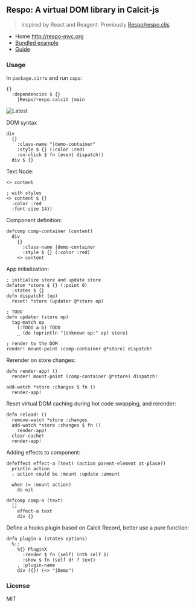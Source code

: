 ## Respo: A virtual DOM library in Calcit-js

> Inspired by React and Reagent. Previously [Respo/respo.cljs](https://github.com/Respo/respo.cljs).

- Home http://respo-mvc.org
- [Bundled example](http://repo.respo-mvc.org/respo.calcit/)
- [Guide](https://github.com/Respo/guidebook)

### Usage

In `package.cirru` and run `caps`:

```cirru
{}
  :dependencies $ {}
    |Respo/respo.calcit |main
```

![Latest](https://img.shields.io/github/v/release/calcit-lang/calcit)

DOM syntax

```cirru
div
  {}
    :class-name "|demo-container"
    :style $ {} (:color :red)
    :on-click $ fn (event dispatch!)
  div $ {}
```

Text Node:

```cirru
<> content

; with styles
<> content $ {}
  :color :red
  :font-size 14})
```

Component definition:

```cirru
defcomp comp-container (content)
  div
    {}
      :class-name |demo-container
      :style $ {} (:color :red)
    <> content
```

App initialization:

```cirru
; initialize store and update store
defatom *store $ {} (:point 0)
  :states $ {}
defn dispatch! (op)
  reset! *store (updater @*store op)

; TODO
defn updater (store op)
  tag-match op
    (:TODO a b) TODO
    _ (do (eprintln "|Unknown op:" op) store)

; render to the DOM
render! mount-point (comp-container @*store) dispatch!
```

Rerender on store changes:

```cirru
defn render-app! ()
  render! mount-point (comp-container @*store) dispatch!

add-watch *store :changes $ fn ()
  render-app!
```

Reset virtual DOM caching during hot code swapping, and rerender:

```cirru
defn reload! ()
  remove-watch *store :changes
  add-watch *store :changes $ fn ()
    render-app!
  clear-cache!
  render-app!
```

Adding effects to component:

```cirru
defeffect effect-a (text) (action parent-element at-place?)
  println action
  ; action could be :mount :update :amount

  when (= :mount action)
    do nil

defcomp comp-a (text)
  []
    effect-a text
    div {}
```

Define a hooks plugin based on Calcit Record, better use a pure function:

```cirru
defn plugin-x (states options)
  %::
    %{} PluginX
      :render $ fn (self) (nth self 1)
      :show $ fn (self d! ? text)
    , :plugin-name
    div ({}) (<> "|Demo")
```

### License

MIT
